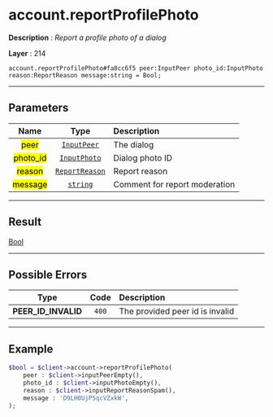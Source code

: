 # account.reportProfilePhoto

**Description** : *Report a profile photo of a dialog*

**Layer** : 214

```tl
account.reportProfilePhoto#fa8cc6f5 peer:InputPeer photo_id:InputPhoto reason:ReportReason message:string = Bool;
```

---

## Parameters

| Name | Type | Description |
| :---: | :---: | :--- |
| <mark>peer</mark> | [`InputPeer`](type/InputPeer) | The dialog |
| <mark>photo_id</mark> | [`InputPhoto`](type/InputPhoto) | Dialog photo ID |
| <mark>reason</mark> | [`ReportReason`](type/ReportReason) | Report reason |
| <mark>message</mark> | [`string`](type/string) | Comment for report moderation |

---

## Result

[Bool](type/Bool)

---

## Possible Errors

| Type | Code | Description |
| :---: | :---: | :--- |
| **PEER_ID_INVALID** | `400` | The provided peer id is invalid |

---

## Example

```php
$bool = $client->account->reportProfilePhoto(
	peer : $client->inputPeerEmpty(),
	photo_id : $client->inputPhotoEmpty(),
	reason : $client->inputReportReasonSpam(),
	message : 'D9LH0UjP5qcVZxkW',
);
```